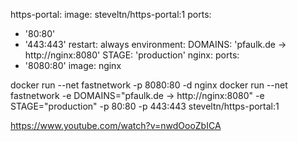 https-portal:
  image: steveltn/https-portal:1
  ports:
  - '80:80'
  - '443:443'
  restart: always
  environment:
    DOMAINS: 'pfaulk.de -> http://nginx:8080'
    STAGE: 'production'
nginx:
  ports:
  - '8080:80'
  image: nginx
  
  
docker run --net fastnetwork -p 8080:80 -d nginx
docker run --net fastnetwork -e DOMAINS="pfaulk.de -> http://nginx:8080" -e STAGE="production" -p 80:80 -p 443:443 steveltn/https-portal:1

https://www.youtube.com/watch?v=nwdOooZbICA